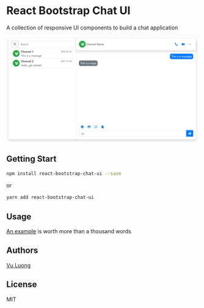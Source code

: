 # React Bootstrap Chat UI

A collection of responsive UI components to build a chat application

<img src="./example/example.png">

## Getting Start

```bash
npm install react-bootstrap-chat-ui --save
```
or
```bash
yarn add react-bootstrap-chat-ui
```

## Usage

[An example](https://github.com/vu-luong/react-bootstrap-chat-ui/tree/main/example) is worth more than a thousand words

## Authors

[Vu Luong](http://vuluong.ml)

## License

MIT
